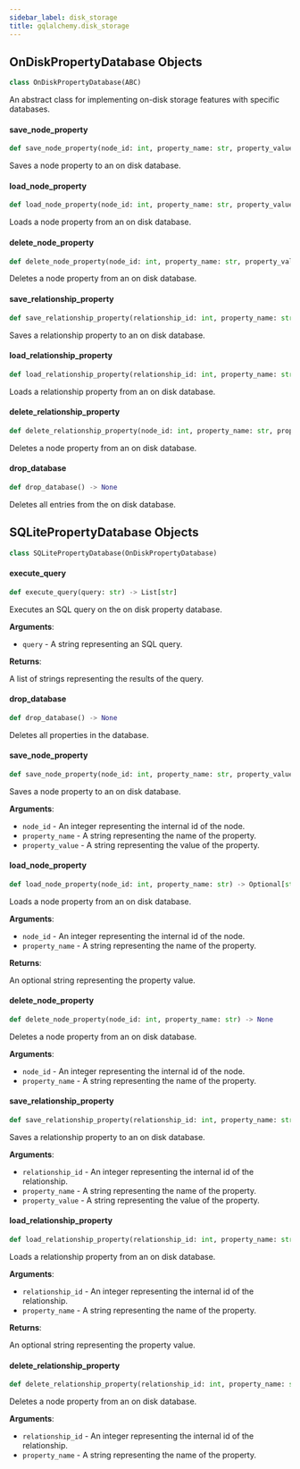 ```yaml
---
sidebar_label: disk_storage
title: gqlalchemy.disk_storage
---
```


## OnDiskPropertyDatabase Objects

```python
class OnDiskPropertyDatabase(ABC)
```

An abstract class for implementing on-disk storage features with specific databases.

#### save\_node\_property

```python
def save_node_property(node_id: int, property_name: str, property_value: str) -> None
```

Saves a node property to an on disk database.

#### load\_node\_property

```python
def load_node_property(node_id: int, property_name: str, property_value: str) -> Optional[str]
```

Loads a node property from an on disk database.

#### delete\_node\_property

```python
def delete_node_property(node_id: int, property_name: str, property_value: str) -> None
```

Deletes a node property from an on disk database.

#### save\_relationship\_property

```python
def save_relationship_property(relationship_id: int, property_name: str, property_value: str) -> None
```

Saves a relationship property to an on disk database.

#### load\_relationship\_property

```python
def load_relationship_property(relationship_id: int, property_name: str, property_value: str) -> Optional[str]
```

Loads a relationship property from an on disk database.

#### delete\_relationship\_property

```python
def delete_relationship_property(node_id: int, property_name: str, property_value: str) -> None
```

Deletes a node property from an on disk database.

#### drop\_database

```python
def drop_database() -> None
```

Deletes all entries from the on disk database.

## SQLitePropertyDatabase Objects

```python
class SQLitePropertyDatabase(OnDiskPropertyDatabase)
```

#### execute\_query

```python
def execute_query(query: str) -> List[str]
```

Executes an SQL query on the on disk property database.

**Arguments**:

- `query` - A string representing an SQL query.
  

**Returns**:

  A list of strings representing the results of the query.

#### drop\_database

```python
def drop_database() -> None
```

Deletes all properties in the database.

#### save\_node\_property

```python
def save_node_property(node_id: int, property_name: str, property_value: str) -> None
```

Saves a node property to an on disk database.

**Arguments**:

- `node_id` - An integer representing the internal id of the node.
- `property_name` - A string representing the name of the property.
- `property_value` - A string representing the value of the property.

#### load\_node\_property

```python
def load_node_property(node_id: int, property_name: str) -> Optional[str]
```

Loads a node property from an on disk database.

**Arguments**:

- `node_id` - An integer representing the internal id of the node.
- `property_name` - A string representing the name of the property.
  

**Returns**:

  An optional string representing the property value.

#### delete\_node\_property

```python
def delete_node_property(node_id: int, property_name: str) -> None
```

Deletes a node property from an on disk database.

**Arguments**:

- `node_id` - An integer representing the internal id of the node.
- `property_name` - A string representing the name of the property.

#### save\_relationship\_property

```python
def save_relationship_property(relationship_id: int, property_name: str, property_value: str) -> None
```

Saves a relationship property to an on disk database.

**Arguments**:

- `relationship_id` - An integer representing the internal id of the relationship.
- `property_name` - A string representing the name of the property.
- `property_value` - A string representing the value of the property.

#### load\_relationship\_property

```python
def load_relationship_property(relationship_id: int, property_name: str) -> Optional[str]
```

Loads a relationship property from an on disk database.

**Arguments**:

- `relationship_id` - An integer representing the internal id of the relationship.
- `property_name` - A string representing the name of the property.
  

**Returns**:

  An optional string representing the property value.

#### delete\_relationship\_property

```python
def delete_relationship_property(relationship_id: int, property_name: str) -> None
```

Deletes a node property from an on disk database.

**Arguments**:

- `relationship_id` - An integer representing the internal id of the relationship.
- `property_name` - A string representing the name of the property.

